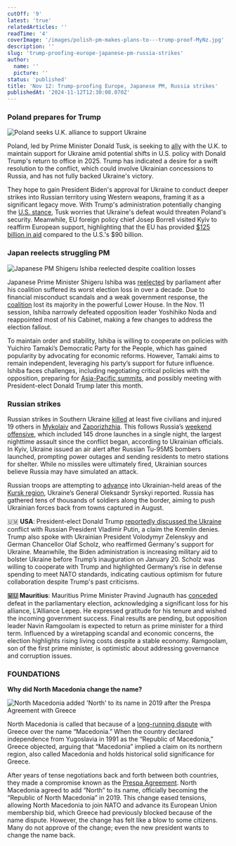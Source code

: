 ```yaml
---
cutOff: '9'
latest: 'true'
relatedArticles: ''
readTime: '4'
coverImage: '/images/polish-pm-makes-plans-to---trump-proof-MyNz.jpg'
description: ''
slug: 'trump-proofing-europe-japanese-pm-russia-strikes'
author:
  name: ''
  picture: ''
status: 'published'
title: 'Nov 12: Trump-proofing Europe, Japanese PM, Russia strikes'
publishedAt: '2024-11-12T12:30:08.070Z'
---
```


### Poland prepares for Trump

![Poland seeks U.K. alliance to support Ukraine](/images/polish-pm-makes-plans-to---trump-proof-g4OD.jpg)

Poland, led by Prime Minister Donald Tusk, is seeking to [ally](https://kyivindependent.com/polish-pm-to-hold-talks-with-leaders-of-uk-france-nato-on-protecting-ukraine-after-trump-victory/) with the U.K. to maintain support for Ukraine amid potential shifts in U.S. policy with Donald Trump's return to office in 2025. Trump has indicated a desire for a swift resolution to the conflict, which could involve Ukrainian concessions to Russia, and has not fully backed Ukraine's victory.

They hope to gain President Biden's approval for Ukraine to conduct deeper strikes into Russian territory using Western weapons, framing it as a significant legacy move. With Trump's administration potentially changing the [U.S. stance](https://www.bbc.com/news/articles/czxrwr078v7o), Tusk worries that Ukraine's defeat would threaten Poland's security. Meanwhile, EU foreign policy chief Josep Borrell visited Kyiv to reaffirm European support, highlighting that the EU has provided [$125 billion in aid](https://www.politico.eu/article/poland-donald-tusk-meet-eu-uk-leaders-nato-ukraine-after-donald-trump-win/) compared to the U.S.'s $90 billion.

### Japan reelects struggling PM

![Japanese PM Shigeru Ishiba reelected despite coalition losses](/images/japan-s-parliament-MxOT.jpg)

Japanese Prime Minister Shigeru Ishiba was [reelected](https://apnews.com/article/japan-politics-ishiba-cabinet-5945feb06a07730a98ebb3e0b46905bd) by parliament after his coalition suffered its worst election loss in over a decade. Due to financial misconduct scandals and a weak government response, the [coalition](https://www.aa.com.tr/en/asia-pacific/historic-election-defeat-for-japan-s-ruling-party-what-next/3379725) lost its majority in the powerful Lower House. In the Nov. 11 session, Ishiba narrowly defeated opposition leader Yoshihiko Noda and reappointed most of his Cabinet, making a few changes to address the election fallout.

To maintain order and stability, Ishiba is willing to cooperate on policies with Yuichiro Tamaki’s Democratic Party for the People, which has gained popularity by advocating for economic reforms. However, Tamaki aims to remain independent, leveraging his party’s support for future influence. Ishiba faces challenges, including negotiating critical policies with the opposition, preparing for [Asia-Pacific summits](https://asia.nikkei.com/Politics/International-relations/Japan-PM-plans-to-attend-APEC-G20-summits-in-Peru-Brazil), and possibly meeting with President-elect Donald Trump later this month.

### Russian strikes

Russian strikes in Southern Ukraine [killed](https://www.dw.com/en/ukraine-updates-russian-strikes-kill-5-in-southern-regions/live-70749617) at least five civilians and injured 19 others in [Mykolaiv](https://www.google.com/maps/place/Mykolaiv,+Mykolaiv+Oblast,+Ukraine,+54000/@46.9331807,31.8431901,11z/data=!3m1!4b1!4m6!3m5!1s0x40c5cb89fb7213d5:0x970e39fab9e05680!8m2!3d46.9660801!4d32.003246!16s%2Fg%2F122kzf92?entry=ttu&g_ep=EgoyMDI0MTEwNi4wIKXMDSoASAFQAw%3D%3D) and [Zaporizhzhia](https://www.google.com/maps/place/Zaporizhzhia,+Zaporizhia+Oblast,+Ukraine,+69000/@47.8563415,35.0105468,11z/data=!3m1!4b1!4m6!3m5!1s0x40dc673dfa85bb03:0x7e675cd9074d3f4a!8m2!3d47.8392842!4d35.1387097!16zL20vMDYydDNy?entry=ttu&g_ep=EgoyMDI0MTEwNi4wIKXMDSoASAFQAw%3D%3D). This follows Russia’s [weekend offensive](https://www.france24.com/en/europe/20241110-russia-says-it-downed-dozens-of-drones-in-biggest-ukrainian-attack-on-moscow-region), which included 145 drone launches in a single night, the largest nighttime assault since the conflict began, according to Ukrainian officials. In Kyiv, Ukraine issued an air alert after Russian Tu-95MS bombers launched, prompting power outages and sending residents to metro stations for shelter. While no missiles were ultimately fired, Ukrainian sources believe Russia may have simulated an attack.

Russian troops are attempting to [advance](https://www.reuters.com/world/europe/russian-troops-trying-advance-kursk-region-ukraine-says-2024-11-11/) into Ukrainian-held areas of the [Kursk region](https://www.google.com/maps/place/Kursk+Oblast,+Russia/@51.6677647,34.9800862,8z/data=!3m1!4b1!4m6!3m5!1s0x412f0579d6594437:0xad02dfc2bf4338a8!8m2!3d51.7634026!4d35.3811812!16zL20vMDJmbmgx?entry=ttu&g_ep=EgoyMDI0MTEwNi4wIKXMDSoASAFQAw%3D%3D), Ukraine’s General Oleksandr Syrskyi reported. Russia has gathered tens of thousands of soldiers along the border, aiming to push Ukrainian forces back from towns captured in August.

🇺🇲 **USA**: President-elect Donald Trump [reportedly discussed the Ukraine](https://www.dw.com/en/trump-talks-ukraine-in-separate-calls-with-putin-scholz/a-70749452) conflict with Russian President Vladimir Putin, a claim the Kremlin denies. Trump also spoke with Ukrainian President Volodymyr Zelenskyy and German Chancellor Olaf Scholz, who reaffirmed Germany's support for Ukraine. Meanwhile, the Biden administration is increasing military aid to bolster Ukraine before Trump’s inauguration on January 20. Scholz was willing to cooperate with Trump and highlighted Germany’s rise in defense spending to meet NATO standards, indicating cautious optimism for future collaboration despite Trump's past criticisms.

**🇲🇺 Mauritius**: Mauritius Prime Minister Pravind Jugnauth has [conceded](https://www.aljazeera.com/news/2024/11/11/mauritius-pm-pravind-jugnauth-concedes-defeat-in-parliamentary) defeat in the parliamentary election, acknowledging a significant loss for his alliance, L’Alliance Lepep. He expressed gratitude for his tenure and wished the incoming government success. Final results are pending, but opposition leader Navin Ramgoolam is expected to return as prime minister for a third term. Influenced by a wiretapping scandal and economic concerns, the election highlights rising living costs despite a stable economy. Ramgoolam, son of the first prime minister, is optimistic about addressing governance and corruption issues.

### FOUNDATIONS

**Why did North Macedonia change the name?**

![North Macedonia added 'North' to its name in 2019 after the Prespa Agreement with Greece](/images/polish-pm-makes-plans-to---trump-proof-A3Mz.jpg)

North Macedonia is called that because of a [long-running dispute](https://www.euronews.com/2019/01/24/explained-the-controversial-name-dispute-between-greece-and-fyr-macedonia) with Greece over the name “Macedonia.” When the country declared independence from Yugoslavia in 1991 as the “Republic of Macedonia,” Greece objected, arguing that “Macedonia” implied a claim on its northern region, also called Macedonia and holds historical solid significance for Greece.

After years of tense negotiations back and forth between both countries, they made a compromise known as the [Prespa Agreement](https://www.britannica.com/event/Prespa-Agreement). North Macedonia agreed to add “North” to its name, officially becoming the “Republic of North Macedonia” in 2019. This change eased tensions, allowing North Macedonia to join NATO and advance its European Union membership bid, which Greece had previously blocked because of the name dispute. However, the change has felt like a blow to some citizens. Many do not approve of the change; even the new president wants to change the name back.